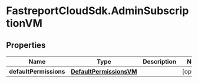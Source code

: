 # FastreportCloudSdk.AdminSubscriptionVM

## Properties

Name | Type | Description | Notes
------------ | ------------- | ------------- | -------------
**defaultPermissions** | [**DefaultPermissionsVM**](DefaultPermissionsVM.md) |  | [optional] 


